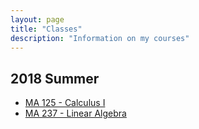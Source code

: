 ```yaml
---
layout: page
title: "Classes"
description: "Information on my courses"
---
```


## 2018 Summer 

- [MA 125 - Calculus I](2018/06/ma125)
- [MA 237 - Linear Algebra](2018/06/ma237)
